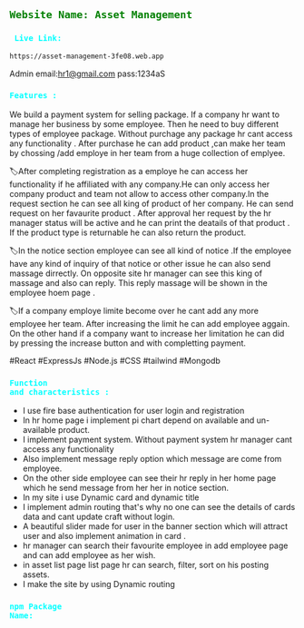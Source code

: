 ## <code style="color:green"> Website Name: Asset Management</code>

### <code style="color:aqua"> Live Link:</code>

```bash
https://asset-management-3fe08.web.app
```

Admin email:hr1@gmail.com pass:1234aS
### <code style="color:aqua">Features  :</code>
 We build a payment system for selling package. If a company hr want to manage her business by some employee. Then he need to buy different types of employee package. Without purchage any package hr cant access any functionality . After purchase he can add product ,can make her team by chossing /add employe in her team from a huge collection of emplyee.

🏷After completing registration as a employe he can access her functionality if he affiliated with any company.He can only access her company product and team not allow to access other company.In the request section he can see all king of product of her company. He can send request on her favaurite product . After approval her request by the hr manager status will be active and he can print the deatails of that product . If the product type is returnable he can also return the product.

🏷In the notice section employee can see all kind of notice .If the employee have any kind of inquiry of that notice or other issue he can also send massage dirrectly. On opposite site hr manager can see this king of massage and also can reply. This reply massage will be shown in the employee hoem page .

🏷If a company employe limite become over he cant add any more employee her team. After increasing the limit he can add employee aggain. On the other hand if a company want to increase her limitation he can did by pressing the increase button and with completting payment. 

#React  #ExpressJs  #Node.js #CSS  #tailwind #Mongodb

### <code style="color:aqua">Function and characteristics :</code>

- I use fire base authentication for user login and registration
- In hr home page i implement pi chart depend on available and un-available
  product.
- I implement payment system. Without payment system hr manager cant access any
  functionality
- Also implement message reply option which message are come from employee.
- On the other side employee can see their hr reply in her home page which he
  send message from her her in notice section.
- In my site i use Dynamic card and dynamic title
- I implement admin routing that's why no one can see the details of cards data
  and cant update craft without login.
- A beautiful slider made for user in the banner section which will attract user
  and also implement animation in card .
- hr manager can search their favourite employee in add employee page and can
  add employee as her wish.
- in asset list page list page hr can search, filter, sort on his posting
  assets.
- I make the site by using Dynamic routing

### <code style="color:aqua">npm Package Name:</code>
